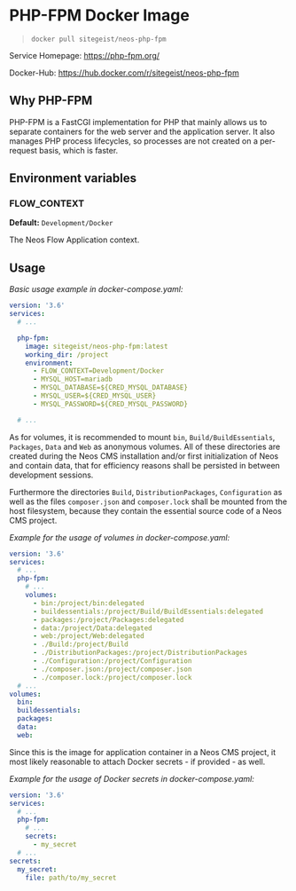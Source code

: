 # PHP-FPM Docker Image

> `docker pull sitegeist/neos-php-fpm`

Service Homepage: https://php-fpm.org/

Docker-Hub: https://hub.docker.com/r/sitegeist/neos-php-fpm

## Why PHP-FPM

PHP-FPM is a FastCGI implementation for PHP that mainly allows us to separate containers for the web server and the application server. It also manages PHP process lifecycles, so processes are not created on a per-request basis, which is faster.

## Environment variables

### FLOW_CONTEXT

**Default:** `Development/Docker`

The Neos Flow Application context.

## Usage

*Basic usage example in docker-compose.yaml:*
```yaml
version: '3.6'
services:
  # ...

  php-fpm:
    image: sitegeist/neos-php-fpm:latest
    working_dir: /project
    environment:
      - FLOW_CONTEXT=Development/Docker
      - MYSQL_HOST=mariadb
      - MYSQL_DATABASE=${CRED_MYSQL_DATABASE}
      - MYSQL_USER=${CRED_MYSQL_USER}
      - MYSQL_PASSWORD=${CRED_MYSQL_PASSWORD}

  # ...
```

As for volumes, it is recommended to mount `bin`, `Build/BuildEssentials`, `Packages`, `Data` and `Web` as anonymous volumes. All of these directories are created during the Neos CMS installation and/or first initialization of Neos and contain data, that for efficiency reasons shall be persisted in between development sessions.

Furthermore the directories `Build`, `DistributionPackages`, `Configuration` as well as the files `composer.json` and `composer.lock` shall be mounted from the host filesystem, because they contain the essential source code of a Neos CMS project.

*Example for the usage of volumes in docker-compose.yaml:*
```yaml
version: '3.6'
services:
  # ...
  php-fpm:
    # ...
    volumes:
      - bin:/project/bin:delegated
      - buildessentials:/project/Build/BuildEssentials:delegated
      - packages:/project/Packages:delegated
      - data:/project/Data:delegated
      - web:/project/Web:delegated
      - ./Build:/project/Build
      - ./DistributionPackages:/project/DistributionPackages
      - ./Configuration:/project/Configuration
      - ./composer.json:/project/composer.json
      - ./composer.lock:/project/composer.lock
  # ...
volumes:
  bin:
  buildessentials:
  packages:
  data:
  web:
```

Since this is the image for application container in a Neos CMS project, it most likely reasonable to attach Docker secrets - if provided - as well.

*Example for the usage of Docker secrets in docker-compose.yaml:*
```yaml
version: '3.6'
services:
  # ...
  php-fpm:
    # ...
    secrets:
      - my_secret
  # ...
secrets:
  my_secret:
    file: path/to/my_secret
```
